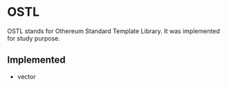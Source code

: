 # OSTL

OSTL stands for Othereum Standard Template Library. It was implemented for study purpose.

## Implemented

- vector
